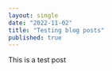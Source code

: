 ```yaml
---
layout: single
date: "2022-11-02"
title: "Testing blog posts"
published: true
---
```


This is a test post
